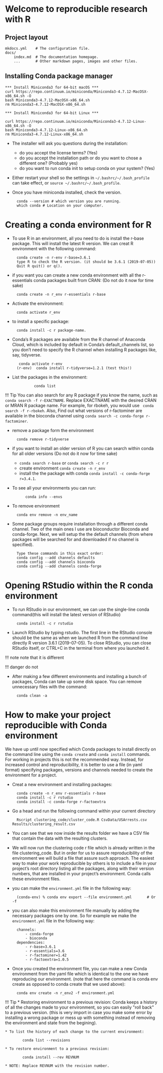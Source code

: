 # Welcome to reproducible research with R


## Project layout

    mkdocs.yml    # The configuration file.
    docs/
        index.md  # The documentation homepage.
        ...       # Other markdown pages, images and other files.

## Installing Conda package manager

    *** Install Miniconda3 for 64-bit macOS ***
    curl https://repo.continuum.io/miniconda/Miniconda3-4.7.12-MacOSX-x86_64.sh -O
    bash Miniconda3-4.7.12-MacOSX-x86_64.sh
    rm Miniconda3-4.7.12-MacOSX-x86_64.sh

    *** Install Miniconda3 for 64-bit Linux ***

    curl https://repo.continuum.io/miniconda/Miniconda3-4.7.12-Linux-x86_64.sh -O
    bash Miniconda3-4.7.12-Linux-x86_64.sh
    rm Miniconda3-4.7.12-Linux-x86_64.sh




* The installer will ask you questions during the installation:
    - do you accept the license terms? (Yes)
    - do you accept the installation path or do you want to chose a different one? (Probably yes)
    - do you want to run conda init to setup conda on your system? (Yes)

* Either restart your shell so the settings in ```~/.bashrc/~/.bash_profile
    ``` can take effect, or ```source ~/.bashrc/~/.bash_profile```.

* Once you have miniconda installed, check the version.

        conda --version # which version you are running.
        which conda # Location on your computer.



# Creating a conda environment for R


* To use R in an environment, all you need to do is install the r-base package. This will install the latest R version.
We can creat R environment with the following command:

        conda create -n r-env r-base=3.6.1
        type R to check the R version. (it should be 3.6.1 (2019-07-05))
        Quit R quit() or q().

* if you want you can create a new conda environment with all the r-essentials conda packages built from CRAN: (Do not do it now for time sake)

        conda create -n r_env r-essentials r-base

* Activate the environment:

        conda activate r_env

* to install a specific package:

        conda install -c r package-name.

* Conda’s R packages are available from the R channel of Anaconda Cloud, which is included by default in Conda’s default_channels list, so you don’t need to specify the R channel when installing R packages like, say, tidyverse.

         conda activate r-env
        (r-env)  conda install r-tidyverse=1.2.1 (test this!)         

* List the packages in the environment:

                conda list

!!! Tip
    You can also search for any R package if you know the name, such as ``` conda search -f r-EXACTNAME```. Replace EXACTNAME with the desired CRAN or MRAN R package name. For example, for rbokeh, you would use ``` conda search -f r-rbokeh```.
    Also, Find out what versions of r-factominer are available in the bioconda channel using ```conda search -c conda-forge r-factominer```.


* remove a package form the environment

        conda remove r-tidyverse


* if you want to install an older version of R you can search within conda for all older versions (Do not do it now for time sake)
    - ```conda search r-base``` or ```conda search -c r r```
    - create environment ```conda create -n r_env```
    - install the the package with conda ```conda install -c conda-forge r=3.4.1```.

* To see all your environments you can run:

            conda info --envs


* To remove environment

        conda env remove -n env_name

* Some package groups require installation through a different conda channel. Two of the main ones I use are bioconductor Bioconda and conda-forge. Next, we will setup the the default channels (from where packages will be searched for and downloaded if no channel is specified).

        Type these commands in this exact order:
        conda config --add channels defaults
        conda config --add channels bioconda
        conda config --add channels conda-forge



# Opening RStudio within the R conda environment

* To run RStudio in our environment, we can use the single-line conda command(this will install the latest version of RStudio)

        conda install -c r rstudio

* Launch RStudio by typing rstudio. The first line in the RStudio console should be the same as when we launched R from the command line directly R version 3.6.1 (2019-07-05). To close RStudio, you can close RStudio itself, or CTRL+C in the terminal from where you launched it.

!!! note
    note that it is different

!!! danger
    do not

* After making a few different environments and installing a bunch of packages, Conda can take up some disk space. You can remove unnecessary files with the command:

        conda clean -a


# How to make your project reproducible with Conda environment

We have up until now specified which Conda packages to install directly on the command line using the ```conda create``` and ```conda install``` commands. For working in projects this is not the recommended way. Instead, for increased control and reproducibility, it is better to use a file (in yaml format) specifying packages, versions and channels needed to create the environment for a project.


* Creat a new environment and installing packages:

        conda create -n r_env r-essentials r-base
        conda install -c r rstudio
        conda install -c conda-forge r-factoextra


* Go a head and run the following command within your current directory

        Rscript clustering_code/cluster_code.R CsvData/USArrests.csv Results/clustering_result.csv

* You can see that we now inside the results folder we have a CSV file that contain the data with the resulting clusters.

* We will now run the clustering code r file which is already written in the file clustering_code. But in order for us to assure reproducibility of the environment we will build a file that assure such approach. The easiest way to make your work reproducible by others is to include a file in your project’s root directory listing all the packages, along with their version numbers, that are installed in your project’s environment. Conda calls these environment files.

* you can make the ```environment.yml``` file in the following way:

        (conda-env) % conda env export --file environment.yml       # Or -f


* you can also make this environment file manually by adding the necessary packages one by one. So for example we make the ```environment.yml``` file in the following way:

        channels:
            - conda-forge
            - bioconda
        dependencies:
            - r-base=3.6.1
            - r-essentials=3.6
            - r-factominer=1.42
            - r-factoextra=1.0.5

* Once you created the environment file, you can make a new Conda environment from the yaml file which is identical to the one we have reproducing our environment. (note that here the command is conda env create as opposed to conda create that we used above):

        conda env create -n r_env2 -f environment.yml



!!! Tip
    * Restoring environment to a previous revision: Conda keeps a history of all the changes made to your environment, so you can easily "roll back" to a previous version. (this is very import in case you make some error by installing a wrong package or mess up with something instead of removing the environment and state from the begining).

    * To list the history of each change to the current environment:

            conda list --revisions

    * To restore environment to a previous revision:

            conda install --rev REVNUM

    * NOTE: Replace REVNUM with the revision number.    
